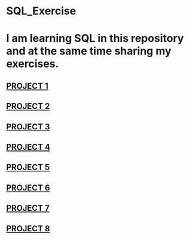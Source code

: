 # SQL_Exercise
# I am learning SQL in this repository and at the same time sharing my exercises.

## [PROJECT 1](https://github.com/yavuzhankursun/SQL_Exercise/blob/main/Project-1.md)
## [PROJECT 2](https://github.com/yavuzhankursun/SQL_Exercise/blob/main/Project-2.md)
## [PROJECT 3](https://github.com/yavuzhankursun/SQL_Exercise/blob/main/Project-3.md)
## [PROJECT 4](https://github.com/yavuzhankursun/SQL_Exercise/blob/main/Project-4.md)
## [PROJECT 5](https://github.com/yavuzhankursun/SQL_Exercise/blob/main/Project-5.md)
## [PROJECT 6](https://github.com/yavuzhankursun/SQL_Exercise/blob/main/Project-6.md)
## [PROJECT 7](https://github.com/yavuzhankursun/SQL_Exercise/blob/main/Project-7.md)
## [PROJECT 8](https://github.com/yavuzhankursun/SQL_Exercise/blob/main/Project-8.md)
